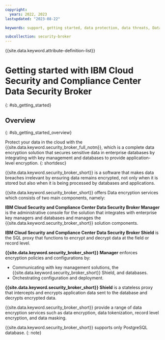 ```yaml
---
copyright:
  years: 2022, 2023
lastupdated: "2023-08-22"

keywords: support, getting started, data protection, data threats, Data Security Broker

subcollection: security-broker
---
```


{{site.data.keyword.attribute-definition-list}}

# Getting started with IBM Cloud Security and Compliance Center Data Security Broker
{: #sb_getting_started}

## Overview
{: #sb_getting_started_overview}

Protect your data in the cloud with the {{site.data.keyword.security_broker_full_notm}}, which is a complete data encryption solution that secures sensitive data in enterprise databases by integrating
with key management and databases to provide application-level encryption.
{: shortdesc}

{{site.data.keyword.security_broker_short}} is a software that makes data breaches irrelevant by ensuring data remains encrypted, not only when it is stored but also when it is being processed by databases and applications. 

{{site.data.keyword.security_broker_short}} offers Data encryption services which consists of two main
components, namely:

**IBM Cloud Security and Compliance Center Data Security Broker Manager** is the administrative console for
the solution that integrates with enterprise key managers and databases and manages the {{site.data.keyword.security_broker_short}} solution components.

**IBM Cloud Security and Compliance Center Data Security Broker Shield** is the SQL proxy that functions to encrypt and decrypt data at the field or record level.

**{{site.data.keyword.security_broker_short}} Manager** enforces encryption policies and
configurations by:

- Communicating with key management solutions, the {{site.data.keyword.security_broker_short}} Shield, and databases.
- Orchestrating configuration and deployment.

**{{site.data.keyword.security_broker_short}} Shield** is a stateless proxy that intercepts
and encrypts application data sent to the database and decrypts encrypted data.

{{site.data.keyword.security_broker_short}} provide a range of data encryption services such as data encryption, data tokenization, record level encryption, and data masking.

{{site.data.keyword.security_broker_short}} supports only PostgreSQL database.
{: note}
